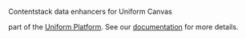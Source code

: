 Contentstack data enhancers for Uniform Canvas

part of the [Uniform Platform](https://uniform.app). See our [documentation](https://docs.uniform.app) for more details.
